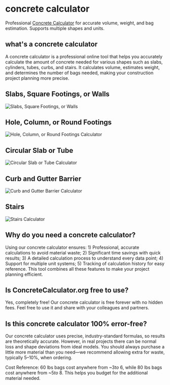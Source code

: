 # concrete calculator
Professional [Concrete Calculator](https://concretecalculator.org) for accurate volume, weight, and bag estimation. Supports multiple shapes and units.

## what's a concrete calculator
A concrete calculator is a professional online tool that helps you accurately calculate the amount of concrete needed for various shapes such as slabs, cylinders, tubes, curbs, and stairs. It calculates volume, estimates weight, and determines the number of bags needed, making your construction project planning more precise.

## Slabs, Square Footings, or Walls
![Slabs, Square Footings, or Walls](https://concretecalculator.org/template/default/images/square_detail.webp)

## Hole, Column, or Round Footings
![Hole, Column, or Round Footings Calculator](https://concretecalculator.org/template/default/images/hole_detail.webp)

## Circular Slab or Tube
![Circular Slab or Tube Calculator](https://concretecalculator.org/template/default/images/tube_detail.webp)

## Curb and Gutter Barrier
![Curb and Gutter Barrier Calculator](https://concretecalculator.org/template/default/images/curb_detail.webp)

## Stairs
![Stairs Calculator](https://concretecalculator.org/template/default/images/stairs_detail.webp)

## Why do you need a concrete calculator?
Using our concrete calculator ensures: 1) Professional, accurate calculations to avoid material waste; 2) Significant time savings with quick results; 3) A detailed calculation process to understand every data point; 4) Support for multiple unit systems; 5) Tracking of calculation history for easy reference. This tool combines all these features to make your project planning efficient.

## Is ConcreteCalculator.org free to use?
Yes, completely free! Our concrete calculator is free forever with no hidden fees. Feel free to use it and share with your colleagues and partners.

## Is this concrete calculator 100% error-free?
Our concrete calculator uses precise, industry-standard formulas, so results are theoretically accurate. However, in real projects there can be normal loss and shape deviations from ideal models. You should always purchase a little more material than you need—we recommend allowing extra for waste, typically 5–10%, when ordering.

Cost Reference: 60 lbs bags cost anywhere from ~$3 to ~$6, while 80 lbs bags cost anywhere from ~$5 to ~$8. This helps you budget for the additional material needed.

